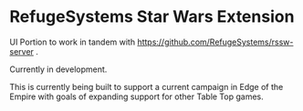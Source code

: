 # RefugeSystems Star Wars Extension

UI Portion to work in tandem with https://github.com/RefugeSystems/rssw-server .

Currently in development.

This is currently being built to support a current campaign in Edge of the Empire with goals of expanding support for other Table Top games.
 